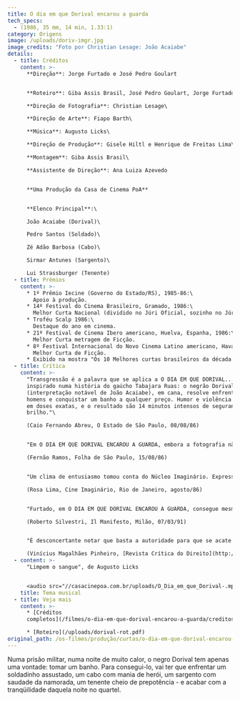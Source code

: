 ```yaml
---
title: O dia em que Dorival encarou a guarda
tech_specs:
  - (1986, 35 mm, 14 min, 1.33:1)
category: Origens
image: /uploads/doriv-imgr.jpg
image_credits: "Foto por Christian Lesage: João Acaiabe"
details:
  - title: Créditos
    content: >-
      **Direção**: Jorge Furtado e José Pedro Goulart


      **Roteiro**: Giba Assis Brasil, José Pedro Goulart, Jorge Furtado e Ana Luiza Azevedo\

      **Direção de Fotografia**: Christian Lesage\

      **Direção de Arte**: Fiapo Barth\

      **Música**: Augusto Licks\

      **Direção de Produção**: Gisele Hiltl e Henrique de Freitas Lima\

      **Montagem**: Giba Assis Brasil\

      **Assistente de Direção**: Ana Luiza Azevedo


      **Uma Produção da Casa de Cinema PoA**


      **Elenco Principal**:\

      João Acaiabe (Dorival)\

      Pedro Santos (Soldado)\

      Zé Adão Barbosa (Cabo)\

      Sirmar Antunes (Sargento)\

      Lui Strassburger (Tenente)
  - title: Prêmios
    content: >-
      * 1º Prêmio Iecine (Governo do Estado/RS), 1985-86:\
        Apoio à produção.
      * 14º Festival do Cinema Brasileiro, Gramado, 1986:\
        Melhor Curta Nacional (dividido no Júri Oficial, sozinho no Júri Popular e no Prêmio da Crítica), Melhor Ator de Curta (João Acaiabe) e mais 4 prêmios regionais (Melhor Filme, Melhor Direção, Melhor Fotografia e Melhor Montagem).
      * Troféu Scalp 1986:\
        Destaque do ano em cinema.
      * 21º Festival de Cinema Ibero americano, Huelva, Espanha, 1986:\
        Melhor Curta metragem de Ficção.
      * 8º Festival Internacional do Novo Cinema Latino americano, Havana, Cuba, 1986:\
        Melhor Curta de Ficção.
      * Exibido na mostra "Os 10 Melhores curtas brasileiros da década de 80", no Cineclube Estação Botafogo, Rio de Janeiro, 1990.
  - title: Crítica
    content: >-
      "Transgressão é a palavra que se aplica a O DIA EM QUE DORIVAL...,
      inspirado numa história do gaúcho Tabajara Ruas: o negrão Dorival
      (interpretação notável de João Acaiabe), em cana, resolve enfrentar os
      homens e conquistar um banho a qualquer preço. Humor e violência cruzam se
      em doses exatas, e o resultado são 14 minutos intensos de segurança e
      brilho."\

      (Caio Fernando Abreu, O Estado de São Paulo, 08/08/86)


      "Em O DIA EM QUE DORIVAL ENCAROU A GUARDA, embora a fotografia não avance para o lado fantasista, sente-se (...) uma marcação forte, e principalmente um certo preciosismo nos enquadramentos que produz uma imagem potente. (...) Também possui um universo ficcional realista, apesar do jogo inteligente com a citação textual, por onde passam King Kong, farwest e 'Casablanca'."\

      (Fernão Ramos, Folha de São Paulo, 15/08/86)


      "Um clima de entusiasmo tomou conta do Núcleo Imaginário. Expressões como 'genial', 'demais', 'fantástico' pontuaram a discussão. E não era para menos. Tínhamos acabado de assistir O DIA EM QUE DORIVAL ENCAROU A GUARDA. Pra quem já estava até se resignando com tão limitada dieta cinematográfica, o filme foi um prato farto e um verdadeiro banho de cinema. (...) A música, a fotografia, a iluminação e a direção são excelentes. (...) O trabalho de João Acaiabe na construção do prisioneiro Dorival é primoroso. DORIVAL espelha, enfim, o trabalho coletivo de artistas e técnicos que cresceram sob o signo da repressão, foram influenciados pelo cinema americano e pela televisão e souberam assimilar e devolver tudo isso com um espírito crítico aguçado."\

      (Rosa Lima, Cine Imaginário, Rio de Janeiro, agosto/86)


      "Furtado, em O DIA EM QUE DORIVAL ENCAROU A GUARDA, consegue mesmo inserir King Kong e Tex Willer em um curta sobre prisão e racismo, sobre a estupidez burocrática e a repressão carcerária. É um Zemeckis jovem."\

      (Roberto Silvestri, Il Manifesto, Milão, 07/03/91)


      "É desconcertante notar que basta a autoridade para que se acate passivamente a uma ordem ou crie-se um direito. No filme, obedece-se a uma ordem sem se saber sua fonte e fundamentos. A 'ideologia burocrática' não consegue ir além de si mesma, esgotando-se e mostrando sua verdadeira natureza. (...) Triste ironia: o prisioneiro tem seu pedido tragicamente atendido! Vemos, quando encurralada, a "ideologia burocrática" mostrar seu autoritarismo e violência. A truculência, no filme, é escancarada."\

      (Vinícius Magalhães Pinheiro, [Revista Crítica do Direito](http://www.criticadodireito.com.br/home/o-dia-em-que-dorival-encarou-a-guarda), 27/06/2011)
  - content: >-
      "Limpem o sangue", de Augusto Licks


      <audio src="//casacinepoa.com.br/uploads/O_Dia_em_que_Dorival-.mp3" controls />
    title: Tema musical
  - title: Veja mais
    content: >-
      * [Créditos
      completos](/filmes/o-dia-em-que-dorival-encarou-a-guarda/creditos-completos)

      * [R﻿oteiro](/uploads/dorival-rot.pdf)
original_path: /os-filmes/produção/curtas/o-dia-em-que-dorival-encarou-guarda.html
---
```

Numa prisão militar, numa noite de muito calor, o negro Dorival tem apenas uma vontade: tomar um banho. Para consegui-lo, vai ter que enfrentar um soldadinho assustado, um cabo com mania de herói, um sargento com saudade da namorada, um tenente cheio de prepotência - e acabar com a tranqüilidade daquela noite no quartel.
